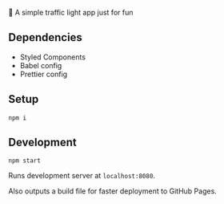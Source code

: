 🚦 A simple traffic light app just for fun

## Dependencies

-   Styled Components
-   Babel config
-   Prettier config

## Setup

    npm i

## Development

    npm start

Runs development server at `localhost:8080`.

Also outputs a build file for faster deployment to GitHub Pages.
